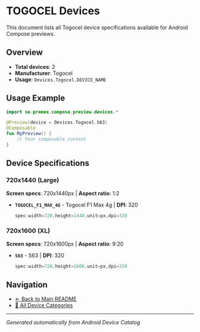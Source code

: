 # TOGOCEL Devices

This document lists all Togocel device specifications available for Android Compose previews.

## Overview

- **Total devices**: 2
- **Manufacturer**: Togocel
- **Usage**: `Devices.Togocel.DEVICE_NAME`

## Usage Example

```kotlin
import se.premex.compose.preview.devices.*

@Preview(device = Devices.Togocel.S63)
@Composable
fun MyPreview() {
    // Your composable content
}
```

## Device Specifications

### 720x1440 (Large)

**Screen specs**: 720x1440px | **Aspect ratio**: 1:2

- **`TOGOCEL_F1_MAX_4G`** - Togocel F1 Max 4g | **DPI**: 320
  ```kotlin
  spec:width=720,height=1440,unit=px,dpi=320
  ```

### 720x1600 (XL)

**Screen specs**: 720x1600px | **Aspect ratio**: 9:20

- **`S63`** - S63 | **DPI**: 320
  ```kotlin
  spec:width=720,height=1600,unit=px,dpi=320
  ```

## Navigation

- [← Back to Main README](../../README.md)
- [📱 All Device Categories](../README.md)

---
*Generated automatically from Android Device Catalog*
